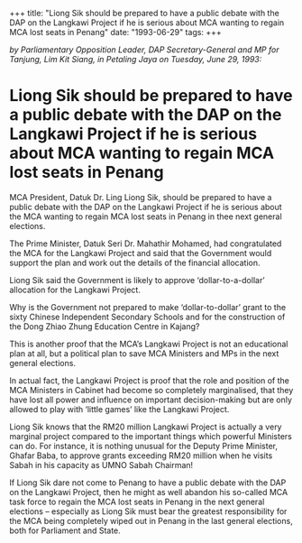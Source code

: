 +++ 
title: "Liong Sik should be prepared to have a public debate with the DAP on the Langkawi Project if he is serious about MCA wanting to regain MCA lost seats in Penang"
date: "1993-06-29"
tags:
+++

_by Parliamentary Opposition Leader, DAP Secretary-General and MP for Tanjung, Lim Kit Siang, in Petaling Jaya on Tuesday, June 29, 1993:_

# Liong Sik should be prepared to have a public debate with the DAP on the Langkawi Project if he is serious about MCA wanting to regain MCA lost seats in Penang								   

MCA President, Datuk Dr. Ling Liong Sik, should be prepared to have a public debate with the DAP on the Langkawi Project if he is serious about the MCA wanting to regain MCA lost seats in Penang in thee next general elections.</u>

The Prime Minister, Datuk Seri Dr. Mahathir Mohamed, had congratulated the MCA for the Langkawi Project and said that the Government would support the plan and work out the details of the financial allocation.

Liong Sik said the Government is likely to approve ‘dollar-to-a-dollar’ allocation for the Langkawi Project.

Why is the Government not prepared to make ‘dollar-to-dollar’ grant to the sixty Chinese Independent Secondary Schools and for the construction of the Dong Zhiao Zhung Education Centre in Kajang?

This is another proof that the MCA’s Langkawi Project is not an educational plan at all, but a political plan to save MCA Ministers and MPs in the next general elections.

In actual fact, the Langkawi Project is proof that the role and position of the MCA Ministers in Cabinet had become so completely marginalised, that they have lost all power and influence on important decision-making but are only allowed to play with ‘little games’ like the Langkawi Project.

Liong Sik knows that the RM20 million Langkawi Project is actually a very marginal project compared to the important things which powerful Ministers can do. For instance, it is nothing unusual for the Deputy Prime Minister, Ghafar Baba, to approve grants exceeding RM20 million when he visits Sabah in his capacity as UMNO Sabah Chairman!

If Liong Sik dare not come to Penang to have a public debate with the DAP on the Langkawi Project, then he might as well abandon his so-called MCA task force to regain the MCA lost seats in Penang in the next general elections – especially as Liong Sik must bear the greatest responsibility for the MCA being completely wiped out in Penang in the last general elections, both for Parliament and State.
 
